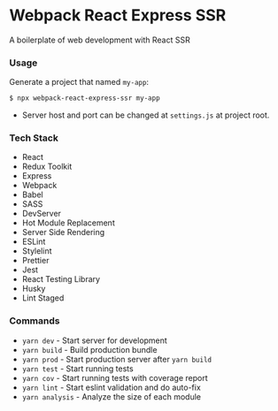 # Webpack React Express SSR

A boilerplate of web development with React SSR

### Usage

Generate a project that named `my-app`:

```bash
$ npx webpack-react-express-ssr my-app
```

- Server host and port can be changed at `settings.js` at project root.

### Tech Stack

- React
- Redux Toolkit
- Express
- Webpack
- Babel
- SASS
- DevServer
- Hot Module Replacement
- Server Side Rendering
- ESLint
- Stylelint
- Prettier
- Jest
- React Testing Library
- Husky
- Lint Staged

### Commands

- `yarn dev` - Start server for development
- `yarn build` - Build production bundle
- `yarn prod` - Start production server after `yarn build`
- `yarn test` - Start running tests
- `yarn cov` - Start running tests with coverage report
- `yarn lint` - Start eslint validation and do auto-fix
- `yarn analysis` - Analyze the size of each module
